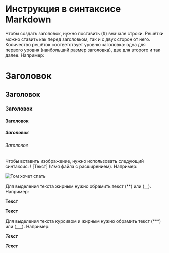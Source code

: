 # Инструкция в синтаксисе Markdown

Чтобы создать заголовок, нужно поставить (#) вначале строки. Решётки можно ставить как перед заголовком, так и с двух сторон от него. Количество решёток соответствует уровню заголовка: одна для первого уровня (наибольший размер заголовка), две для второго и так далее. Например:

# Заголовок
## Заголовок
### Заголовок
#### Заголовок
##### Заголовок
###### Заголовок

Чтобы вставить изображение, нужно использовать следующий синтаксис: ! [Текст] (Имя файла с расширением). Например:

![Том хочет спать](tom.jpg)

Для выделения текста жирным нужно обрамить текст (**) или (__). Например:

**Текст**

__Текст__

Для выделения текста курсивом и жирным нужно обрамить текст (***) или (___). Например:

***Текст***

___Текст___
